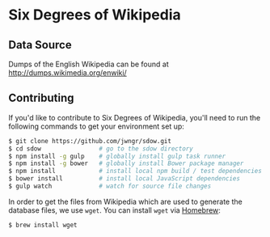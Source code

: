 # Six Degrees of Wikipedia

## Data Source

Dumps of the English Wikipedia can be found at http://dumps.wikimedia.org/enwiki/

## Contributing

If you'd like to contribute to Six Degrees of Wikipedia, you'll need to run the following commands
to get your environment set up:

```bash
$ git clone https://github.com/jwngr/sdow.git
$ cd sdow                # go to the sdow directory
$ npm install -g gulp    # globally install gulp task runner
$ npm install -g bower   # globally install Bower package manager
$ npm install            # install local npm build / test dependencies
$ bower install          # install local JavaScript dependencies
$ gulp watch             # watch for source file changes
```

In order to get the files from Wikipedia which are used to generate the database files, we use `wget`.
You can install `wget` via [Homebrew](http://brew.sh/):

```
$ brew install wget
```

